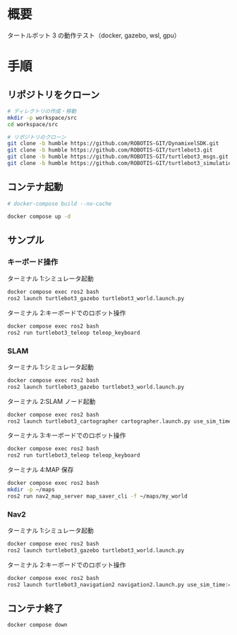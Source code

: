# 概要

タートルボット 3 の動作テスト（docker, gazebo, wsl, gpu）

# 手順

## リポジトリをクローン

```bash
# ディレクトリの作成・移動
mkdir -p workspace/src
cd workspace/src

# リポジトリのクローン
git clone -b humble https://github.com/ROBOTIS-GIT/DynamixelSDK.git
git clone -b humble https://github.com/ROBOTIS-GIT/turtlebot3.git
git clone -b humble https://github.com/ROBOTIS-GIT/turtlebot3_msgs.git
git clone -b humble https://github.com/ROBOTIS-GIT/turtlebot3_simulations.git
```

## コンテナ起動

```bash
# docker-compose build --no-cache

docker compose up -d
```

## サンプル

### キーボード操作

ターミナル 1:シミュレータ起動

```bash
docker compose exec ros2 bash
ros2 launch turtlebot3_gazebo turtlebot3_world.launch.py
```

ターミナル 2:キーボードでのロボット操作

```bash
docker compose exec ros2 bash
ros2 run turtlebot3_teleop teleop_keyboard
```

### SLAM

ターミナル 1:シミュレータ起動

```bash
docker compose exec ros2 bash
ros2 launch turtlebot3_gazebo turtlebot3_world.launch.py
```

ターミナル 2:SLAM ノード起動

```bash
docker compose exec ros2 bash
ros2 launch turtlebot3_cartographer cartographer.launch.py use_sim_time:=true
```

ターミナル 3:キーボードでのロボット操作

```bash
docker compose exec ros2 bash
ros2 run turtlebot3_teleop teleop_keyboard
```

ターミナル 4:MAP 保存

```bash
docker compose exec ros2 bash
mkdir -p ~/maps
ros2 run nav2_map_server map_saver_cli -f ~/maps/my_world
```

### Nav2

ターミナル 1:シミュレータ起動

```bash
docker compose exec ros2 bash
ros2 launch turtlebot3_gazebo turtlebot3_world.launch.py
```

ターミナル 2:キーボードでのロボット操作

```bash
docker compose exec ros2 bash
ros2 launch turtlebot3_navigation2 navigation2.launch.py use_sim_time:=true slam:=False autostart:=true map:=$HOME/maps/my_world.yaml
```

## コンテナ終了

```bash
docker compose down
```

